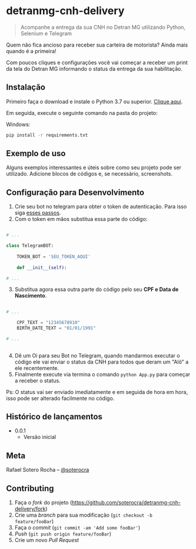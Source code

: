 # detranmg-cnh-delivery
> Acompanhe a entrega da sua CNH no Detran MG utilizando Python, Selenium e Telegram

Quem não fica ancioso para receber sua carteira de motorista? Ainda mais quando é a primeira!

Com poucos cliques e configurações você vai começar a receber um print da tela do Detran MG informando o status da entrega da sua habilitação.

## Instalação

Primeiro faça o download e instale o Python 3.7 ou superior. [Clique aqui](https://www.python.org/downloads).

Em seguida, execute o seguinte comando na pasta do projeto:

Windows:

```sh
pip install -r requirements.txt
```

## Exemplo de uso

Alguns exemplos interessantes e úteis sobre como seu projeto pode ser utilizado. Adicione blocos de códigos e, se necessário, screenshots.


## Configuração para Desenvolvimento

1. Crie seu bot no telegram para obter o token de autenticação. Para isso siga [esses passos](https://core.telegram.org/bots#6-botfather).
2. Com o token em mãos substitua essa parte do código:
```python

# ...

class TelegramBOT:
    
    TOKEN_BOT = 'SEU_TOKEN_AQUI'
    
    def __init__(self):

# ...

```
3. Substitua agora essa outra parte do código pelo seu **CPF e Data de Nascimento**.
```python
    
# ...

    CPF_TEXT = "12345678910"
    BIRTH_DATE_TEXT = "01/01/1991"

# ...
    
```
4. Dê um Oi para seu Bot no Telegram, quando mandarmos executar o código ele vai enviar o status da CNH para todos que deram um "Alô" a ele recentemente.
5. Finalmente execute via termina o comando `python App.py` para começar a receber o status.

Ps: O status vai ser enviado imediatamente e em seguida de hora em hora, isso pode ser alterado facilmente no código.

## Histórico de lançamentos

* 0.0.1
    * Versão inicial

## Meta

Rafael Sotero Rocha – [@soterocra](https://twitter.com/soterocra)

## Contributing

1. Faça o _fork_ do projeto (<https://github.com/soterocra/detranmg-cnh-delivery/fork>)
2. Crie uma _branch_ para sua modificação (`git checkout -b feature/fooBar`)
3. Faça o _commit_ (`git commit -am 'Add some fooBar'`)
4. _Push_ (`git push origin feature/fooBar`)
5. Crie um novo _Pull Request_
